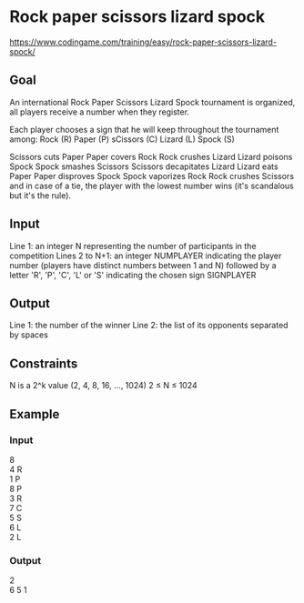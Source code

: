 # Rock paper scissors lizard spock
https://www.codingame.com/training/easy/rock-paper-scissors-lizard-spock/

## Goal
An international Rock Paper Scissors Lizard Spock tournament is organized, all players receive a number when they register.

Each player chooses a sign that he will keep throughout the tournament among:
Rock (R)
Paper (P)
sCissors (C)
Lizard (L)
Spock (S)

Scissors cuts Paper
Paper covers Rock
Rock crushes Lizard
Lizard poisons Spock
Spock smashes Scissors
Scissors decapitates Lizard
Lizard eats Paper
Paper disproves Spock
Spock vaporizes Rock
Rock crushes Scissors
and in case of a tie, the player with the lowest number wins (it's scandalous but it's the rule).

## Input
Line 1: an integer N representing the number of participants in the competition
Lines 2 to N+1: an integer NUMPLAYER indicating the player number (players have distinct numbers between 1 and N) followed by a letter 'R', 'P', 'C', 'L' or 'S' indicating the chosen sign SIGNPLAYER

## Output
Line 1: the number of the winner
Line 2: the list of its opponents separated by spaces

## Constraints
N is a 2^k value (2, 4, 8, 16, ..., 1024)
2 ≤ N ≤ 1024

## Example
### Input
8 <br>
4 R <br>
1 P <br>
8 P <br>
3 R <br>
7 C <br>
5 S <br>
6 L <br>
2 L

### Output
2 <br>
6 5 1
